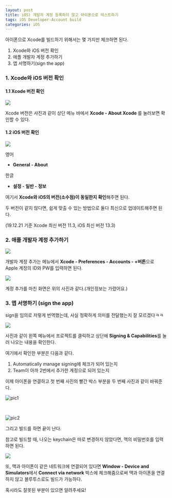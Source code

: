```yaml
---
layout: post
title: iOS) 개발자 계정 등록하지 않고 아이폰으로 테스트하기
tags: iOS Developer-Account build
categories: iOS
---
```

아이폰으로 Xcode를 빌드하기 위해서는 몇 가지만 체크하면 된다.



1. Xcode와 iOS 버전 확인
2. 애플 개발자 계정 추가하기
3. 앱 서명하기(sign the app)



### 1. Xcode와 iOS 버전 확인

#### 1.1 Xcode 버전 확인

<img src="{{ site.url }}/assets/img/post_img/191221/1.png">

Xcode 버전은 사진과 같이 상단 메뉴 바에서 <strong>Xcode - About Xcode </strong>를 눌러보면 확인할 수 있다.



#### 1.2 iOS 버전 확인

<img src="{{ site.url }}/assets/img/post_img/191221/2.png">

영어

- <strong>General - About</strong>

한글

- <strong>설정 - 일반 - 정보</strong>



여기서 <strong>Xcode와 iOS의 버전(소수점)이 동일한지 확인</strong>해주면 된다.

두 버전이 같지 않다면, 쉽게 맞출 수 있는 방법으로 둘다 최신으로 업데이트해주면 된다.

(19.12.21 기준 Xcode 최신 버전 11.3, iOS 최신 버전 13.3)



### 2. 애플 개발자 계정 추가하기

<img src="{{ site.url }}/assets/img/post_img/191221/3.png">

개발자 계정 추가는 메뉴에서 <strong>Xcode - Preferences - Accounts - +버튼</strong>으로 Apple 계정의 ID와 PW를 입력하면 된다.



<img src="{{ site.url }}/assets/img/post_img/191221/4.png">

계정 추가를 마친 화면은 위의 사진과 같다.(개인정보는 가렸어요.)



### 3. 앱 서명하기 (sign the app)

sign을 임의로 저렇게 번역했는데, 사실 정확하게 의미를 전달했는지 잘 모르겠다ㅋㅋ

<img src="{{ site.url }}/assets/img/post_img/191221/5.png">

사진과 같이 왼쪽 메뉴에서 프로젝트를 클릭하고 상단에 <strong>Signing & Capabilities</strong>를 눌러 나오는 내용을 확인한다.

여기에서 확인한 부분은 다음과 같다.

1. Automatically manage signing에 체크가 되어 있는지
2. Team이 아까 2번에서  추가한 계정으로 되어 있는지



이제 아이폰을 연결하고 첫 번째 사진의 빨간 박스 부분을 두 번째 사진과 같이 바꿔준다.

<img src="{{ site.url }}/assets/img/post_img/191221/6.png" alt="pic1">

​	

<img src="{{ site.url }}/assets/img/post_img/191221/7.png" alt="pic2">



그리고 빌드를 하면 끝이 난다.

참고로 빌드할 때, 나오는 keychain은 따로 변경하지 않았다면, 맥의 비밀번호를 입력하면 된다.

<img src="{{ site.url }}/assets/img/post_img/191221/8.png">

또, 맥과 아이폰이 같은 네트워크에 연결되어 있다면 <strong>Window - Device and Simulators</strong>에서 <strong>Connect via network</strong> 박스에 체크해줌으로써 맥과 아이폰을  연결하지 않고  블루투스로도 빌드가 가능하다.



혹시라도 잘못된 부분이 있으면 알려주세요!









